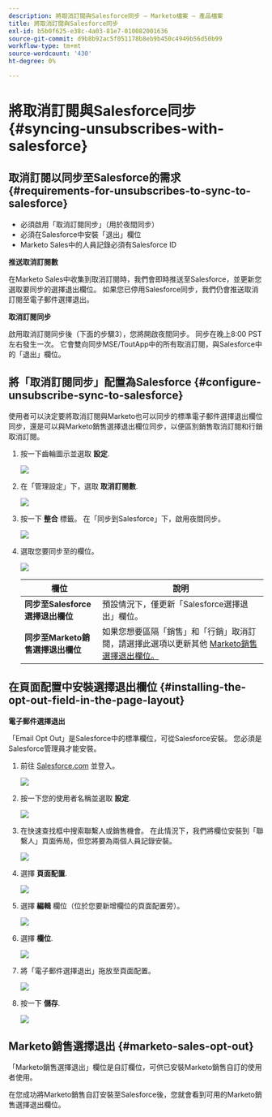 ```yaml
---
description: 將取消訂閱與Salesforce同步 — Marketo檔案 — 產品檔案
title: 將取消訂閱與Salesforce同步
exl-id: b5b0f625-e38c-4a03-81e7-010082001636
source-git-commit: d9b8b92ac5f051178b8eb9b450c4949b56d50b99
workflow-type: tm+mt
source-wordcount: '430'
ht-degree: 0%

---
```


# 將取消訂閱與Salesforce同步 {#syncing-unsubscribes-with-salesforce}

## 取消訂閱以同步至Salesforce的需求 {#requirements-for-unsubscribes-to-sync-to-salesforce}

* 必須啟用「取消訂閱同步」（用於夜間同步）
* 必須在Salesforce中安裝「退出」欄位
* Marketo Sales中的人員記錄必須有Salesforce ID

**推送取消訂閱數**

在Marketo Sales中收集到取消訂閱時，我們會即時推送至Salesforce，並更新您選取要同步的選擇退出欄位。 如果您已停用Salesforce同步，我們仍會推送取消訂閱至電子郵件選擇退出。

**取消訂閱同步**

啟用取消訂閱同步後（下面的步驟3），您將開啟夜間同步。 同步在晚上8:00 PST左右發生一次。 它會雙向同步MSE/ToutApp中的所有取消訂閱，與Salesforce中的「退出」欄位。

## 將「取消訂閱同步」配置為Salesforce {#configure-unsubscribe-sync-to-salesforce}

使用者可以決定要將取消訂閱與Marketo也可以同步的標準電子郵件選擇退出欄位同步，還是可以與Marketo銷售選擇退出欄位同步，以便區別銷售取消訂閱和行銷取消訂閱。

1. 按一下齒輪圖示並選取 **設定**.

   ![](assets/syncing-unsubscribes-with-salesforce-1.png)

1. 在「管理設定」下，選取 **取消訂閱數**.

   ![](assets/syncing-unsubscribes-with-salesforce-2.png)

1. 按一下 **整合** 標籤。 在「同步到Salesforce」下，啟用夜間同步。

   ![](assets/syncing-unsubscribes-with-salesforce-3.png)

1. 選取您要同步至的欄位。

   ![](assets/syncing-unsubscribes-with-salesforce-4.png)

   | 欄位 | 說明 |
   |---|---|
   | **同步至Salesforce選擇退出欄位** | 預設情況下，僅更新「Salesforce選擇退出」欄位。 |
   | **同步至Marketo銷售選擇退出欄位** | 如果您想要區隔「銷售」和「行銷」取消訂閱，請選擇此選項以更新其他 [Marketo銷售選擇退出欄位。](#msoo) |

## 在頁面配置中安裝選擇退出欄位 {#installing-the-opt-out-field-in-the-page-layout}

**電子郵件選擇退出**

「Email Opt Out」是Salesforce中的標準欄位，可從Salesforce安裝。 您必須是Salesforce管理員才能安裝。

1. 前往 [Salesforce.com](https://salesforce.com) 並登入。

   ![](assets/syncing-unsubscribes-with-salesforce-5.png)

1. 按一下您的使用者名稱並選取 **設定**.

   ![](assets/syncing-unsubscribes-with-salesforce-6.png)

1. 在快速查找框中搜索聯繫人或銷售機會。 在此情況下，我們將欄位安裝到「聯繫人」頁面佈局，但您將要為兩個人員記錄安裝。

   ![](assets/syncing-unsubscribes-with-salesforce-7.png)

1. 選擇 **頁面配置**.

   ![](assets/syncing-unsubscribes-with-salesforce-8.png)

1. 選擇 **編輯** 欄位（位於您要新增欄位的頁面配置旁）。

   ![](assets/syncing-unsubscribes-with-salesforce-9.png)

1. 選擇 **欄位**.

   ![](assets/syncing-unsubscribes-with-salesforce-10.png)

1. 將「電子郵件選擇退出」拖放至頁面配置。

   ![](assets/syncing-unsubscribes-with-salesforce-11.png)

1. 按一下 **儲存**.

   ![](assets/syncing-unsubscribes-with-salesforce-12.png)

## Marketo銷售選擇退出 {#marketo-sales-opt-out}

「Marketo銷售選擇退出」欄位是自訂欄位，可供已安裝Marketo銷售自訂的使用者使用。

在您成功將Marketo銷售自訂安裝至Salesforce後，您就會看到可用的Marketo銷售選擇退出欄位。
